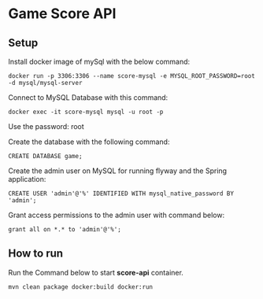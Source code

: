 # Game Score API

## Setup

Install docker image of mySql with the below command:

```
docker run -p 3306:3306 --name score-mysql -e MYSQL_ROOT_PASSWORD=root -d mysql/mysql-server
```

Connect to MySQL Database with this command:

```
docker exec -it score-mysql mysql -u root -p
```

Use the password: root

Create the database with the following command:

```
CREATE DATABASE game;
```

Create the admin user on MySQL for running flyway and the Spring application:

```
CREATE USER 'admin'@'%' IDENTIFIED WITH mysql_native_password BY 'admin';
```

Grant access permissions to the admin user with command below:

```
grant all on *.* to 'admin'@'%';
```

## How to run

Run the Command below to start **score-api** container.

```
mvn clean package docker:build docker:run
```
